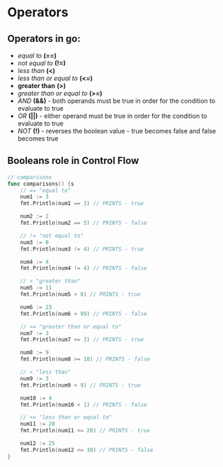 # Operators 


## Operators in go: 
- *equal to* **(==)** 
- *not equal to*	**(!=)** 
- *less than* 	**(<)** 
- *less than or equal to* 	**(<=)** 
- **greater than** 		**(>)**
- *greater than or equal to* 	**(>=)** 
- *AND* 	**(&&)** 	- both operands must be true in order for the condition to evaluate to true 
- *OR* 	**(||)** 		- either operand must be true in order for the condition to evaluate to true 
- *NOT* 	**(!)** 		- reverses the boolean value - true becomes false and false becomes true 

## Booleans role in Control Flow
 
``` go 
// comparisons 
func comparisons() {s
	// == "equal to"
	num1 := 3
	fmt.Println(num1 == 3) // PRINTS - true

	num2 := 2
	fmt.Println(num2 == 5) // PRINTS - false

	// != "not equal to"
	num3 := 0
	fmt.Println(num3 != 4) // PRINTS - true

	num4 := 4
	fmt.Println(num4 != 4) // PRINTS - false

	// > "greater than"
	num5 := 11
	fmt.Println(num5 > 8) // PRINTS - true

	num6 := 23
	fmt.Println(num6 > 99) // PRINTS - false

	// >= "greater than or equal to"
	num7 := 3
	fmt.Println(num7 >= 3) // PRINTS - true

	num8 := 9
	fmt.Println(num8 >= 10) // PRINTS - false

	// < "less than"
	num9 := 3
	fmt.Println(num9 < 9) // PRINTS - true

	num10 := 4
	fmt.Println(num10 < 1) // PRINTS - false

	// <= "less than or equal to"
	num11 := 20
	fmt.Println(num11 <= 20) // PRINTS - true

	num12 := 25
	fmt.Println(num12 <= 30) // PRINTS - false
}
```  

